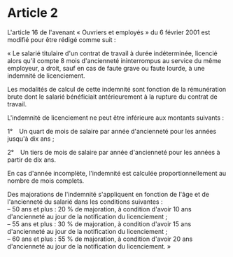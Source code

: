 # Article 2

L'article 16 de l'avenant « Ouvriers et employés » du 6 février 2001 est modifié pour être rédigé comme suit :

« Le salarié titulaire d'un contrat de travail à durée indéterminée, licencié alors qu'il compte 8 mois d'ancienneté ininterrompus au service du même employeur, a droit, sauf en cas de faute grave ou faute lourde, à une indemnité de licenciement.

Les modalités de calcul de cette indemnité sont fonction de la rémunération brute dont le salarié bénéficiait antérieurement à la rupture du contrat de travail.

L'indemnité de licenciement ne peut être inférieure aux montants suivants :

1°   Un quart de mois de salaire par année d'ancienneté pour les années jusqu'à dix ans ;

2°   Un tiers de mois de salaire par année d'ancienneté pour les années à partir de dix ans.

En cas d'année incomplète, l'indemnité est calculée proportionnellement au nombre de mois complets.

Des majorations de l'indemnité s'appliquent en fonction de l'âge et de l'ancienneté du salarié dans les conditions suivantes :  
 – 50 ans et plus : 20 % de majoration, à condition d'avoir 10 ans d'ancienneté au jour de la notification du licenciement ;  
 – 55 ans et plus : 30 % de majoration, à condition d'avoir 15 ans d'ancienneté au jour de la notification du licenciement ;  
 – 60 ans et plus : 55 % de majoration, à condition d'avoir 20 ans d'ancienneté au jour de la notification du licenciement. »

